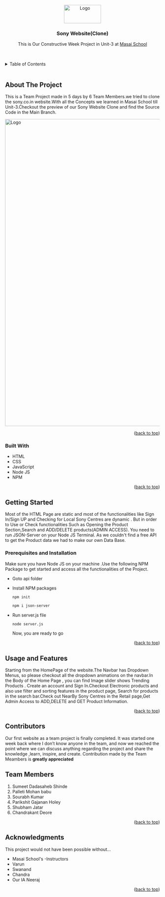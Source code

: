 <!-- PROJECT LOGO -->
<br />
<div align="center">
  <a href="https://github.com/mohan-palleti/unit-3_project_Sony.co.in">
    <img src="https://1000logos.net/wp-content/uploads/2017/06/Symbol-Sony.jpg" alt="Logo" width="120" height="60">
  </a>

<h3 align="center">Sony Website(Clone)</h3>

  <p align="center">
    This is Our Constructive Week Project in Unit-3 at <a href="https://www.masaischool.com/"> Masai School </a> 
    <br />
  
</div>
<br/>
<br/>

<!-- TABLE OF CONTENTS -->
<details>
  <summary>Table of Contents</summary>
  <ol>
    <li>
      <a href="#about-the-project">About The Project</a>
      <ul>
        <li><a href="#built-with">Built With</a></li>
      </ul>
    </li>
    <li>
      <a href="#getting-started">Getting Started</a>
      <ul>
        <li><a href="#Prerequisites-and-installation">Pre-requisites & Installation</a></li>
      </ul>
    </li>
    <li><a href="#usage-and-features">Usage & Features </a></li>
    <li><a href="#roadmap">Roadmap</a></li>
    <li><a href="#contributors">Contributors</a></li>
    <li><a href="#team-members">Team Members</a></li>
    <li><a href="#acknowledgments">Acknowledgments</a></li>
  </ol>
</details>

<br/>

<!-- ABOUT THE PROJECT -->

## About The Project

This is a Team Project made in 5 days by 6 Team Members.we tried to clone the sony.co.in website.With all the Concepts we learned in Masai School till Unit-3.Checkout the preview of our Sony Website Clone and find the Source Code in the Main Branch.

  <img src="https://miro.medium.com/max/2000/1*juKMHmypbRzEPcxavV2KfA.jpeg" alt="Logo" width="1000" >

<p align="right">(<a href="#top">back to top</a>)</p>

### Built With

- HTML
- CSS
- JavaScript
- Node JS
- NPM

<p align="right">(<a href="#top">back to top</a>)</p>

<!-- GETTING STARTED -->

## Getting Started

Most of the HTML Page are static and most of the functionalities like Sign In/Sign UP and Checking for Local Sony Centres are dynamic . But in order to Use or Check functionalities Such as Opening the Product Section,Search and ADD/DELETE products(ADMIN ACCESS). You need to run JSON-Server on your Node JS Terminal. As we couldn't find a free API to get the Product data we had to make our own Data Base.


### Prerequisites and Installation

Make sure you have Node JS on your machine .Use the following NPM Package to get started and access all the functionalities of the Project.


- Goto api folder

- Install NPM packages

  ```sh
  npm init

  npm i json-server
  ```

- Run server.js file

  ```
  node server.js
  ```

  Now, you are ready to go
  <p align="right">(<a href="#top">back to top</a>)</p>

<!-- USAGE EXAMPLES -->

## Usage and Features

Starting from the HomePage of the website.The Navbar has Dropdown Menus, so please checkout all the dropdown animations on the navbar.In the Body of the Home Page , you can find Image slider shows Trending Products . Create an account and Sign In.Checkout Electronic products and also use filter and sorting features in the product page, Search for products in the search bar.Check out NearBy Sony Centres in the Retail page,Get Admin Access to ADD,DELETE and GET Product Information.

<p align="right">(<a href="#top">back to top</a>)</p>

<!-- CONTRIBUTING -->

## Contributors

Our first website as a team project is finally completed. It was started one week back where I don’t know anyone in the team, and now we reached the point where we can discuss anything regarding the project and share the knowledge ,learn, inspire, and create. Contribution made by the Team Meambers is **greatly appreciated**

## Team Members

1. Sumeet Dadasaheb Shinde
2. Palleti Mohan babu
3. Sourabh Kumar
4. Parikshit Gajanan Holey
5. Shubham Jatar
6. Chandrakant Deore

<p align="right">(<a href="#top">back to top</a>)</p>

<!-- ACKNOWLEDGMENTS -->

## Acknowledgments

This project would not have been possible without…

- Masai School's -Instructors
- Varun
- Swanand
- Chandra
- Our IA Neeraj

<p align="right">(<a href="#top">back to top</a>)</p>
